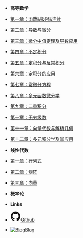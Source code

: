 <!-- markdownlint-disable-next-line first-line-heading -->
- **高等数学**
- [第一章：函数&极限&连续](第一章：函数&极限&连续)
- [第二章：导数与微分](第二章：导数与微分)
- [第三章：微分中值定理及导数应用](第三章：微分中值定理及导数应用)
- [第四章：不定积分](第四章：不定积分)
- [第五章：定积分与反常积分](第五章：定积分与反常积分)
- [第六章：定积分的应用](第六章：定积分的应用)
- [第七章：常微分方程](第七章：常微分方程)
- [第八章：多元函数微分学](第八章：多元函数微分学)
- [第九章：二重积分](第九章：二重积分)
- [第十章：无穷级数](第十章：无穷级数)
- [第十一章：向量代数与解析几何](第十一章：向量代数与解析几何)
- [第十二章：多元积分学及其应用](第十二章：多元积分学及其应用)


- **线性代数**
- [第一章：行列式](线性代数/第一章：行列式)
- [第二章：矩阵](线性代数/第二章：矩阵)
- [第三章：向量](线性代数/第三章：向量)


- **概率论**



- **Links**
- [![Github](assets/img/github.svg)Github](https://github.com/2bWant2b)
- [![Blog](assets/img/心favicon.png)Blog](https://2bwant2b.com)
